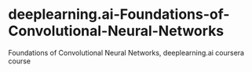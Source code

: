 # deeplearning.ai-Foundations-of-Convolutional-Neural-Networks
Foundations of Convolutional Neural Networks, deeplearning.ai coursera course
